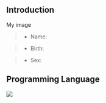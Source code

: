 ## Introduction

My image

> - Name:

> - Birth:

> - Sex:

## Programming Language

<img src="https://img.shields.io/badge/Java-007396?style=for-the-badge&logo=Java"/>

